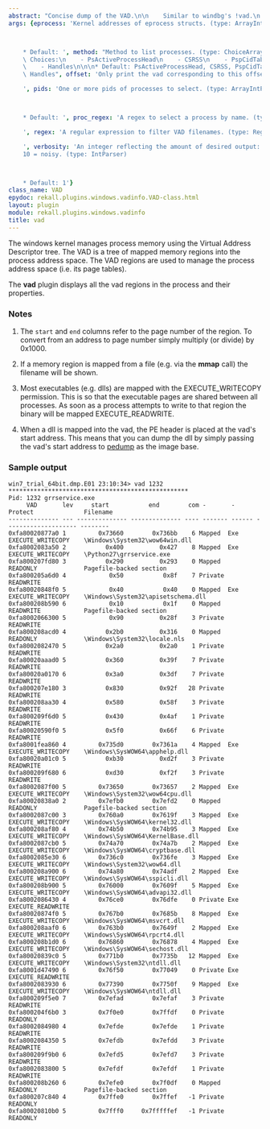 ```yaml
---
abstract: "Concise dump of the VAD.\n\n    Similar to windbg's !vad.\n    "
args: {eprocess: 'Kernel addresses of eprocess structs. (type: ArrayIntParser)



    * Default: ', method: "Method to list processes. (type: ChoiceArray)\n\n\n* Valid\
    \ Choices:\n    - PsActiveProcessHead\n    - CSRSS\n    - PspCidTable\n    - Sessions\n\
    \    - Handles\n\n\n* Default: PsActiveProcessHead, CSRSS, PspCidTable, Sessions,\
    \ Handles", offset: 'Only print the vad corresponding to this offset. (type: IntParser)

    ', pids: 'One or more pids of processes to select. (type: ArrayIntParser)



    * Default: ', proc_regex: 'A regex to select a process by name. (type: RegEx)

    ', regex: 'A regular expression to filter VAD filenames. (type: RegEx)

    ', verbosity: 'An integer reflecting the amount of desired output: 0 = quiet,
    10 = noisy. (type: IntParser)



    * Default: 1'}
class_name: VAD
epydoc: rekall.plugins.windows.vadinfo.VAD-class.html
layout: plugin
module: rekall.plugins.windows.vadinfo
title: vad
---
```


The windows kernel manages process memory using the Virtual Address Descriptor
tree. The VAD is a tree of mapped memory regions into the process address
space. The VAD regions are used to manage the process address space (i.e. its
page tables).

The **vad** plugin displays all the vad regions in the process and their
properties.

### Notes

1. The `start` and `end` columns refer to the page number of the region. To
   convert from an address to page number simply multiply (or divide) by 0x1000.

2. If a memory region is mapped from a file (e.g. via the **mmap** call) the
   filename will be shown.

3. Most executables (e.g. dlls) are mapped with the EXECUTE_WRITECOPY
   permission. This is so that the executable pages are shared between all
   processes. As soon as a process attempts to write to that region the binary
   will be mapped EXECUTE_READWRITE.

4. When a dll is mapped into the vad, the PE header is placed at the vad's start
   address. This means that you can dump the dll by simply passing the vad's
   start address to [pedump](PEDump.html) as the image base.

### Sample output

```
win7_trial_64bit.dmp.E01 23:10:34> vad 1232
**************************************************
Pid: 1232 grrservice.exe
     VAD       lev     start           end        com -       -      Protect              Filename
-------------- --- -------------- -------------- ---- ------- ------ -------------------- --------
0xfa80020877a0 1         0x73660        0x736bb    6 Mapped  Exe    EXECUTE_WRITECOPY    \Windows\System32\wow64win.dll
0xfa8002083a50 2           0x400          0x427    8 Mapped  Exe    EXECUTE_WRITECOPY    \Python27\grrservice.exe
0xfa800207fd80 3           0x290          0x293    0 Mapped         READONLY             Pagefile-backed section
0xfa800205a6d0 4            0x50           0x8f    7 Private        READWRITE
0xfa80020848f0 5            0x40           0x40    0 Mapped  Exe    EXECUTE_WRITECOPY    \Windows\System32\apisetschema.dll
0xfa800208b590 6            0x10           0x1f    0 Mapped         READWRITE            Pagefile-backed section
0xfa8002066300 5            0x90          0x28f    3 Private        READWRITE
0xfa800208acd0 4           0x2b0          0x316    0 Mapped         READONLY             \Windows\System32\locale.nls
0xfa8002082470 5           0x2a0          0x2a0    1 Private        READWRITE
0xfa80020aaad0 5           0x360          0x39f    7 Private        READWRITE
0xfa80020a0170 6           0x3a0          0x3df    7 Private        READWRITE
0xfa800207e180 3           0x830          0x92f   28 Private        READWRITE
0xfa800208aa30 4           0x580          0x58f    3 Private        READWRITE
0xfa800209f6d0 5           0x430          0x4af    1 Private        READWRITE
0xfa80020590f0 5           0x5f0          0x66f    6 Private        READWRITE
0xfa8001fea860 4         0x735d0        0x7361a    4 Mapped  Exe    EXECUTE_WRITECOPY    \Windows\SysWOW64\apphelp.dll
0xfa80020a01c0 5           0xb30          0xd2f    3 Private        READWRITE
0xfa800209f680 6           0xd30          0xf2f    3 Private        READWRITE
0xfa8002087f00 5         0x73650        0x73657    2 Mapped  Exe    EXECUTE_WRITECOPY    \Windows\System32\wow64cpu.dll
0xfa80020838a0 2         0x7efb0        0x7efd2    0 Mapped         READONLY             Pagefile-backed section
0xfa8002087c00 3         0x760a0        0x7619f    3 Mapped  Exe    EXECUTE_WRITECOPY    \Windows\SysWOW64\kernel32.dll
0xfa800208af80 4         0x74b50        0x74b95    3 Mapped  Exe    EXECUTE_WRITECOPY    \Windows\SysWOW64\KernelBase.dll
0xfa8002087cb0 5         0x74a70        0x74a7b    2 Mapped  Exe    EXECUTE_WRITECOPY    \Windows\SysWOW64\cryptbase.dll
0xfa8002085e30 6         0x736c0        0x736fe    3 Mapped  Exe    EXECUTE_WRITECOPY    \Windows\System32\wow64.dll
0xfa800208a900 6         0x74a80        0x74adf    2 Mapped  Exe    EXECUTE_WRITECOPY    \Windows\SysWOW64\sspicli.dll
0xfa800208b900 5         0x76000        0x7609f    5 Mapped  Exe    EXECUTE_WRITECOPY    \Windows\SysWOW64\advapi32.dll
0xfa8002086430 4         0x76ce0        0x76dfe    0 Private Exe    EXECUTE_READWRITE
0xfa80020874f0 5         0x767b0        0x7685b    8 Mapped  Exe    EXECUTE_WRITECOPY    \Windows\SysWOW64\msvcrt.dll
0xfa800208aaf0 6         0x763b0        0x7649f    2 Mapped  Exe    EXECUTE_WRITECOPY    \Windows\SysWOW64\rpcrt4.dll
0xfa800208b1d0 6         0x76860        0x76878    4 Mapped  Exe    EXECUTE_WRITECOPY    \Windows\SysWOW64\sechost.dll
0xfa80020839c0 5         0x771b0        0x7735b   12 Mapped  Exe    EXECUTE_WRITECOPY    \Windows\System32\ntdll.dll
0xfa8001d47490 6         0x76f50        0x77049    0 Private Exe    EXECUTE_READWRITE
0xfa8002083930 6         0x77390        0x7750f    9 Mapped  Exe    EXECUTE_WRITECOPY    \Windows\SysWOW64\ntdll.dll
0xfa800209f5e0 7         0x7efad        0x7efaf    3 Private        READWRITE
0xfa800204f6b0 3         0x7f0e0        0x7ffdf    0 Private        READONLY
0xfa8002084980 4         0x7efde        0x7efde    1 Private        READWRITE
0xfa8002084350 5         0x7efdb        0x7efdd    3 Private        READWRITE
0xfa800209f9b0 6         0x7efd5        0x7efd7    3 Private        READWRITE
0xfa8002083800 5         0x7efdf        0x7efdf    1 Private        READWRITE
0xfa800208b260 6         0x7efe0        0x7f0df    0 Mapped         READONLY             Pagefile-backed section
0xfa800207c840 4         0x7ffe0        0x7ffef   -1 Private        READONLY
0xfa80020810b0 5         0x7fff0     0x7fffffef   -1 Private        READONLY
```